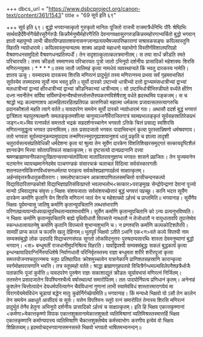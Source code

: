+++
dbcs_url = "https://www.dsbcproject.org/canon-text/content/361/1543"
title = "69 सूर्य इति ६९"

+++
सूर्य इति ६९।
बुद्धो भगवान्सत्कृतो गुरुकृतो मानितः पूजितो राजभी राजमात्रैर्धनिभिः पौरैः श्रेष्ठिभिः सार्थवाहैर्देवैर्नागैर्यक्षैरसुरैर्गरुडैः किन्नरैर्मनुष्यैर्महोरगैरिति देवनागयक्षासुरगरुडकिन्नरमहोरगाभ्यर्चितो बुद्धो भगवान् ज्ञातो महापुण्यो लाभी चीवरपिण्डपातशयनासनग्लानप्रत्ययभैषज्यपरिष्काराणां सश्रावकसङ्घः कपिलवस्तुनि विहरति न्यग्रोधारामे। कपिलवस्तुन्यन्यतमः शाक्य आढ्यो महाधनो महाभोगो विस्तीर्णविशालपरिग्रहो वैश्रवणधनसमुदितो वैश्रवणधनप्रतिस्पर्धी। तेन सदृशात्कुलात्कलत्रमानीतम्। स तया सार्धं क्रीडति रमते परिचारयति। तस्य क्रीडतो रममाणस्य परिचारयतः पुत्रो जातो ऽभिनूपो दर्शनीयः प्रासादिको महेशाक्यः शिरसि मणिरत्नयुक्तः। * * * *॥ तस्य जातौ जातिमहं कृत्वा नामधेयं व्यवस्थाप्यते किं भवतु दारकस्य नामेति। ज्ञातय ऊचुः। यस्मादस्य दारकस्य शिरसि मणिरत्नं प्रादुर्भूतं तस्य मणिरत्नस्य प्रभया सर्वं गृहमवभासितं सूर्यस्येव तस्मादस्य सूर्यो नाम भवतु इति॥ सूर्यो दारको ऽष्टाभ्यो धात्रीभ्यो दत्तो द्वाभ्यामंसधात्रीभ्यां द्वाभ्यां मलधात्रीभ्यां द्वाभ्यां क्षीरधात्रीभ्यां द्वाभ्यां क्रीडनिकाभ्यां धात्रीभ्याम्। सो ऽष्टाभिर्धात्रीभिरुन्नीयते वर्ध्यते क्षीरेण दध्ना नवनीतेन सर्पिषा सर्पिमण्डेनान्यैश्चोत्तप्तोत्तप्तैरुपकरणविशेषैराशु वर्धते ह्रदस्थमिव पङ्कजम्। स च श्राद्धो भद्रः कल्याणाशय आत्महितपरहितप्रतिपन्नः कारुणिको महात्मा धर्मकामः प्रजावत्सलस्त्यागरुचिः प्रदानकौशलो महति त्यागे वर्तते॥
यावदपरेण समयेन सूर्यो दारको न्यग्रोधारामं गतः। अथासौ ददर्श बुद्धं भगवत्तं द्वात्रिंशता महापुरुषलक्षणैः समलङ्कृतमशीत्या चानुव्यञ्जनैर्विराजितगात्रं व्यामप्रभालङ्कृतं सूर्यसहस्रातिरेकप्रभं जङ्ग<म>मिव रत्नपर्वतं समत्ततो भद्रकं सहदर्शनाच्चानेन भगवतो ऽत्तिके चित्तं प्रसाद्य स्वशिरसि मणिरत्नसुद्धृत्य भगवत उपनामितम्।  ततः प्रसादजातो भगवतः पादाभिवन्दनं कृत्वा पुरस्तान्निषणो धर्मश्रवणाय। ततो भगवता सूर्यस्यानुकम्पामुपादाय तन्मणिरत्नमुपगृह्याशयानुशयं धातुं प्रकृतिं च ज्ञात्वा तादृशी चतुरार्यसत्यसंप्रतिवेधिकी धर्मदेशना कृता यां श्रुत्वा तेन सूर्येण दारकेण विंशतिशिखरसमुद्गतं सत्कायदृष्टिशैलं ज्ञानवज्रेण भित्त्वा स्रोतापत्तिफलं साक्षात्कृतम्। स दृष्टसत्यो दानप्रदानानि दत्त्वा श्रमणब्राह्मणवनीपकान्दुःखितान्सत्त्वान्संतर्पयित्वा मातापितरावनुज्ञाप्य भगवतः शासने प्रव्रजितः। तेन युज्यमानेन घटमानेन व्यायच्छमानेनेदमेव पञ्चगण्डकं संसारचक्रं चलाचलं विदित्वा सर्वसंस्कारगतीः शतनपतनविकिरणविध्वंसनधर्मतया पराहत्य सर्वक्लेशप्रहाणादर्हत्वं साक्षात्कृतम्। अर्हन्संवृत्तस्त्रैधातुकवीतरागः। समलोष्टकाञ्चन आकाशपाणितलसमचित्तो वासीचन्दनकल्पो विद्याविदारिताण्डकोशो विद्याभिज्ञाप्रतिसंवित्प्राप्तो भवलाभलोभ<सत्कार>पराङ्मुखः सेन्द्रोपेन्द्राणां देवानां पूज्यो मान्यो ऽभिवाद्यश्च संवृत्तः॥
भिक्षवः संशयजाताः सर्वसंशयच्छेत्तारं बुद्धं भगवत्तं पप्रच्छुः। कानि भदत्त सूर्येण दारकेण कर्माणि कृतानि येन शिरसि मणिरत्नं जातं येन च महेशाख्यो ऽर्हत्त्वं च प्राप्तमिति॥ भगवानाह। सूर्येणैव भिक्षवः पूर्वमन्यासु जातिषु कर्माणि कृतान्युपचितानि लब्धसंभाराणि परिणतप्रत्ययान्योधवत्प्रत्युपस्थितान्यवश्यभावीनि। सूर्येण कर्माणि कृतान्युपचितानि को ऽन्यः प्रत्यनुभविष्यति। न भिक्षवः कर्माणि कृतान्युपचितानि बाह्ये पृथिवीधातौ विपच्यत्ते नाब्धातौ न तेजोधातौ न वायुधातावपि तूपात्तेष्वेव स्कन्धधात्वायतनेषु कर्माणि कृतानि विपच्यत्ते शुभान्यशुभानि च।
न प्रणश्यत्ति कर्माणि कल्पकोटिशतैरपि। 
सामग्रीं प्राप्य कालं च फलत्ति खलु देहिनाम्॥
भूतपूर्वं भिक्षवो ऽतीते ऽध्वनि एक<न>वते कल्पे विपश्यी नाम सम्यक्संबुद्धो लोक उदपादि विद्याचरणसंपन्नः सुगतो लोकविदनुत्तरः पुरुषदम्यसारथिः शास्ता देवमनुष्याणां बुद्धो भगवान्। <स> बन्धुमतीं राजधानीमुपनिश्रित्य विहरति। यावद्विपश्यी सम्यक्संबुद्धः सकलं बुद्धकार्यं कृत्वा इन्धनक्षयादिवाग्निर्निरुपधिशेषे निर्वाणधातौ परिनिर्वृतस्तस्य राज्ञा बन्धुमता शरीरे शरीरपूजां कृत्वा समत्तयोजनश्चतूरत्नमयः स्तूपः प्रतिष्ठापितः क्रोशमुच्चत्वेन यत्रानेकानि प्राणिशतसहस्राणि कारान्कृत्वा स्वर्गमोक्षपरायणानि भवत्ति। तत्र स्तूपमहो वर्तते। श्राद्धा ब्राह्मणगृहपतयो विचित्रैर्गन्धमाल्यविलेपनैश्छत्रैर्ध्वजैः पताकाभिः पूजां कुर्वत्ति॥ यावदपरेण पुरुषेण राज्ञः सकाशाद्यूतं क्रीडतः सूर्यावभासं मणिरत्नं निर्जितम्। ततस्तेन प्रसादजातेन विपश्यिनश्चैत्ये वर्षास्थाल्यां समारोपितम्। ततः पादयोर्निपत्य प्रणिधानं कृतम्। अनेनाहं कुशलेन चित्तोत्पादेन देयधर्मपरित्यागेन चैवंविधानां गुणानां लाभी स्यामेवंविधं शास्तारमारागयेयं मा विरागयेयमेवंविधेन चूडायां बद्धेन मातुः कुक्षेर्निर्गच्छेयमिति॥
भगवानाह। किं मन्यध्वे भिक्षवो यो ऽसौ तेन कालेन तेन समयेन अक्षधूर्त आसीदयं स सूर्यः। यत्तेन विपश्यिनः स्तूपे रत्नं समारोपितं तेनास्य शिरसि मणिरत्नं प्रादुर्भूतं तेनैव हेतुना अभिनूपो दर्शनीयः प्रासादिको ऽर्हत्त्वं च साक्षात्कृतम्। इति हि भिक्षव एकात्तकृष्णानां <कर्मणा>मेकात्तकृष्णो विपाक एकात्तशुक्लानामेकात्तशुक्लो व्यतिमिश्राणां व्यतिमिश्रस्तस्मात्तर्हि भिक्षव एकात्तकृष्णानि कर्माण्यपास्य व्यतिमिश्राणि चैकात्तशुक्लेष्वेव कर्मस्वाभोगः करणीय इत्येवं वो भिक्षवः शिक्षितव्यम्॥
इदमवोचद्भगवानात्तमनसस्ते भिक्षवो भगवतो भाषितमभ्यनन्दन्॥
